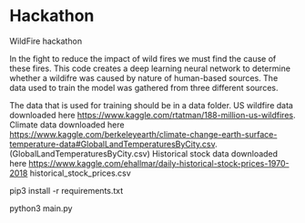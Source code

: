# Hackathon
WildFire hackathon

In the fight to reduce the impact of wild fires we must find the cause of these fires. 
This code creates a deep learning neural network to determine whether a wildifre was caused by nature of human-based sources. The data used to train the model was gathered from three different sources.

The data that is used for training should be in a data folder.
US wildfire data downloaded here <https://www.kaggle.com/rtatman/188-million-us-wildfires>.
Climate data downloaded here <https://www.kaggle.com/berkeleyearth/climate-change-earth-surface-temperature-data#GlobalLandTemperaturesByCity.csv>. (GlobalLandTemperaturesByCity.csv)
Historical stock data downloaded here <https://www.kaggle.com/ehallmar/daily-historical-stock-prices-1970-2018> historical_stock_prices.csv


pip3 install -r requirements.txt

python3 main.py
